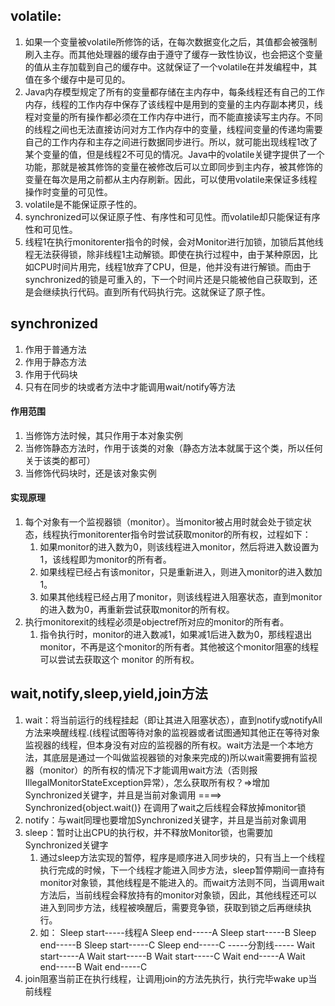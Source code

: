 ## volatile:
1. 如果一个变量被volatile所修饰的话，在每次数据变化之后，其值都会被强制刷入主存。而其他处理器的缓存由于遵守了缓存一致性协议，也会把这个变量的值从主存加载到自己的缓存中。这就保证了一个volatile在并发编程中，其值在多个缓存中是可见的。
2. Java内存模型规定了所有的变量都存储在主内存中，每条线程还有自己的工作内存，线程的工作内存中保存了该线程中是用到的变量的主内存副本拷贝，线程对变量的所有操作都必须在工作内存中进行，而不能直接读写主内存。不同的线程之间也无法直接访问对方工作内存中的变量，线程间变量的传递均需要自己的工作内存和主存之间进行数据同步进行。所以，就可能出现线程1改了某个变量的值，但是线程2不可见的情况。Java中的volatile关键字提供了一个功能，那就是被其修饰的变量在被修改后可以立即同步到主内存，被其修饰的变量在每次是用之前都从主内存刷新。因此，可以使用volatile来保证多线程操作时变量的可见性。
3. volatile是不能保证原子性的。
4. synchronized可以保证原子性、有序性和可见性。而volatile却只能保证有序性和可见性。
5. 线程1在执行monitorenter指令的时候，会对Monitor进行加锁，加锁后其他线程无法获得锁，除非线程1主动解锁。即使在执行过程中，由于某种原因，比如CPU时间片用完，线程1放弃了CPU，但是，他并没有进行解锁。而由于synchronized的锁是可重入的，下一个时间片还是只能被他自己获取到，还是会继续执行代码。直到所有代码执行完。这就保证了原子性。

## synchronized
1. 作用于普通方法
2. 作用于静态方法
3. 作用于代码块
4. 只有在同步的块或者方法中才能调用wait/notify等方法

#### 作用范围
1. 当修饰方法时候，其只作用于本对象实例
2. 当修饰静态方法时，作用于该类的对象（静态方法本就属于这个类，所以任何关于该类的都可）
3. 当修饰代码块时，还是该对象实例

#### 实现原理
1. 每个对象有一个监视器锁（monitor）。当monitor被占用时就会处于锁定状态，线程执行monitorenter指令时尝试获取monitor的所有权，过程如下：
    1. 如果monitor的进入数为0，则该线程进入monitor，然后将进入数设置为1，该线程即为monitor的所有者。
    2. 如果线程已经占有该monitor，只是重新进入，则进入monitor的进入数加1。
    3. 如果其他线程已经占用了monitor，则该线程进入阻塞状态，直到monitor的进入数为0，再重新尝试获取monitor的所有权。
2. 执行monitorexit的线程必须是objectref所对应的monitor的所有者。
    1. 指令执行时，monitor的进入数减1，如果减1后进入数为0，那线程退出monitor，不再是这个monitor的所有者。其他被这个monitor阻塞的线程可以尝试去获取这个 monitor 的所有权。 

## wait,notify,sleep,yield,join方法
1. wait：将当前运行的线程挂起（即让其进入阻塞状态），直到notify或notifyAll方法来唤醒线程.(线程试图等待对象的监视器或者试图通知其他正在等待对象监视器的线程，但本身没有对应的监视器的所有权。wait方法是一个本地方法，其底层是通过一个叫做监视器锁的对象来完成的)所以wait需要拥有监视器（monitor）的所有权的情况下才能调用wait方法（否则报IllegalMonitorStateException异常），怎么获取所有权？=>增加Synchronized关键字，并且是当前对象调用  ====>   Synchronized{object.wait()} 在调用了wait之后线程会释放掉monitor锁
2. notify：与wait同理也要增加Synchronized关键字，并且是当前对象调用
3. sleep：暂时让出CPU的执行权，并不释放Monitor锁，也需要加Synchronized关键字
    1. 通过sleep方法实现的暂停，程序是顺序进入同步块的，只有当上一个线程执行完成的时候，下一个线程才能进入同步方法，sleep暂停期间一直持有monitor对象锁，其他线程是不能进入的。而wait方法则不同，当调用wait方法后，当前线程会释放持有的monitor对象锁，因此，其他线程还可以进入到同步方法，线程被唤醒后，需要竞争锁，获取到锁之后再继续执行。
    2. 如： Sleep start-----线程A
            Sleep end-----A
            Sleep start-----B
            Sleep end-----B
            Sleep start-----C
            Sleep end-----C
            -----分割线-----
            Wait start-----A
            Wait start-----B
            Wait start-----C
            Wait end-----A
            Wait end-----B
            Wait end-----C
4. join阻塞当前正在执行线程，让调用join的方法先执行，执行完毕wake up当前线程